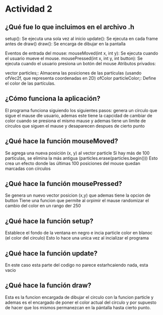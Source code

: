 # Actividad 2 
## ¿Qué fue lo que incluimos en el archivo .h
setup(): Se ejecuta una sola vez al inicio
update(): Se ejecuta en cada frame antes de draw()
draw(): Se encarga de dibujar en la pantalla

Eventos de entrada del mouse:
mouseMoved(int x, int y): Se ejecuta cuando el usuario mueve el mouse.
mousePressed(int x, int y, int button): Se ejecuta cuando el usuario presiona un botón del mouse
Atributos privados:

vector<ofVec2f> particles;: Almacena las posiciones de las partículas (usando ofVec2f, que representa coordenadas en 2D)
ofColor particleColor;: Define el color de las partículas.

## ¿Cómo funciona la aplicación?
El programa funciona siguiendo los siguientes pasos: genera un circulo que sigue el mause dle usuario, ademas este tiene la capcidad de cambiar de color cuando se presiona el mismo mause y ademas tiene un limite de circulos
que siguen el mause y desaparecen despues de cierto punto

## ¿Qué hace la función mouseMoved?
Se agrega una nueva posición (x, y) al vector particle
Si hay más de 100 partículas, se elimina la más antigua (particles.erase(particles.begin()))
Esto crea un efecto donde las últimas 100 posiciones del mouse quedan marcadas con círculos

## ¿Qué hace la función mousePressed?
Se genera un nuevo vector posicion (x,y) que ademas tiene la opcion de button 
Tiene una funcion que permite al orpimir el mause randomizar el cambio del color en un rango der 250

## ¿Qué hace la función setup?
Establece el fondo de la ventana en negro e incia particle color en blanoc (el color del circulo) Esto lo hace una unica vez al incializar el programa

## ¿Qué hace la función update?
En este caso esta parte del codigo no parece estarhcaiendo nada, esta vacio

## ¿Qué hace la función draw?
Esta es la funcion encargada de dibujar el circulo con la funcion particle y ademas es el encargado de poner el color actual del circulo y por supuesto de hacer que los mismos permanezcan en la pántalla hasta cierto punto.
